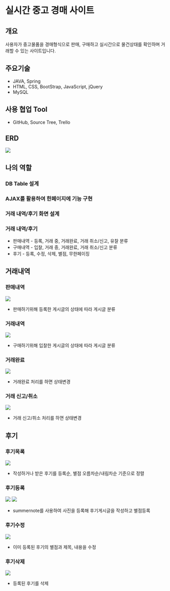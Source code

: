 # 실시간 중고 경매 사이트

## 개요

사용자가 중고물품을 경매형식으로 판매, 구매하고 실시간으로 물건상태를 확인하며 거래할 수 있는 사이트입니다.

## 주요기술

* JAVA, Spring
* HTML, CSS, BootStrap, JavaScript, jQuery
* MySQL

## 사용 협업 Tool

* GitHub, Source Tree, Trello

## ERD

![](profile_images/erdd.PNG)

## 나의 역할

### DB Table 설계

### AJAX를 활용하여 한페이지에 기능 구현

### 거래 내역/후기 화면 설계

### 거래 내역/후기

* 판매내역 - 등록, 거래 중, 거래완료, 거래 취소/신고, 유찰 분류
* 구매내역 - 입찰, 거래 중, 거래완료, 거래 취소/신고 분류
* 후기 - 등록, 수정, 삭제, 별점, 무한페이징

## 거래내역

### 판매내역

![](profile_images/sale.gif)
* 판매하기위해 등록한 게시글의 상태에 따라 게시글 분류

### 거래내역

![](profile_images/purchase.gif)
* 구매하기위해 입찰한 게시글의 상태에 따라 게시글 분류

### 거래완료

![](profile_images/completion.gif)
* 거래완료 처리를 하면 상태변경

### 거래 신고/취소

![](profile_images/cance_report.gif)
* 거래 신고/취소 처리를 하면 상태변경

## 후기

### 후기목록
![](profile_images/list.gif)
* 작성하거나 받은 후기를 등록순, 별점 오름차순/내림차순 기준으로 정렬

### 후기등록
![](profile_images/insert1.gif)
![](profile_images/insert2.gif)
* summernote를 사용하여 사진을 등록해 후기게시글을 작성하고 별점등록

### 후기수정

![](profile_images/update.gif)
* 이미 등록된 후기의 별점과 제목, 내용을 수정

### 후기삭제

![](profile_images/delete.gif)
* 등록된 후기를 삭제
